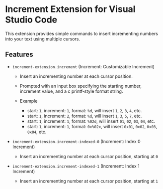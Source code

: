 # Increment Extension for Visual Studio Code

This extension provides simple commands to insert incrementing numbers into your text using multiple cursors.

## Features

- `increment-extension.increment` (Increment: Customizable Increment)

  - Insert an incrementing number at each cursor position.
  - Prompted with an input box specifying the starting number, increment value, and a c printf-style format string.
  - Example

    - start: `1`, increment: `1`, format: `%d`, will insert `1`, `2`, `3`, `4`, etc.
    - start: `1`, increment: `2`, format: `%d`, will insert `1`, `3`, `5`, `7`, etc.
    - start: `1`, increment: `1`, format: `%02d`, will insert `01`, `02`, `03`, `04`, etc.
    - start: `1`, increment: `1`, format: `0x%02x`, will insert `0x01`, `0x02`, `0x03`, `0x04`, etc.

- `increment-extension.increment-indexed-0` (Increment: Index 0 Increment)

  - Insert an incrementing number at each cursor position, starting at `0`

- `increment-extension.increment-indexed-1` (Increment: Index 1 Increment)

  - Insert an incrementing number at each cursor position, starting at `1`
